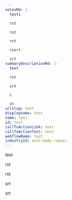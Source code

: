 ```yaml
---
notesMd: |-
  tests

  rst

  rst

  rst

  rssrt

  srt
summaryDescriptionMd: |-
  test

  rst

  srt

  r

  st
urlSlug: test
displayname: test
name: test
id: test
callToActionLink: test
callToActionText: test
webflowName: test
industryId: auto-body-repair
---
```

test

rst

rst

srt

srt